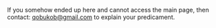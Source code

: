 If you somehow ended up here and cannot access the main page, then contact: qobukob@gmail.com to explain your predicament.
